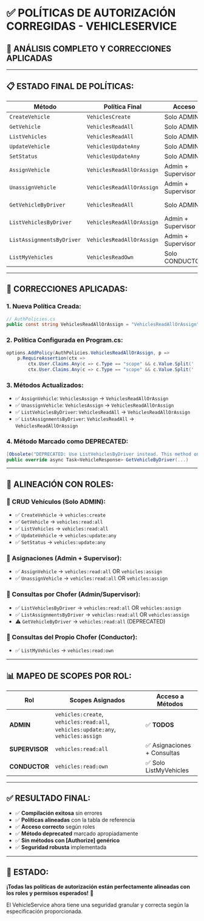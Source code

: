 # ✅ POLÍTICAS DE AUTORIZACIÓN CORREGIDAS - VEHICLESERVICE

## 🎯 **ANÁLISIS COMPLETO Y CORRECCIONES APLICADAS**

---

## 📋 **ESTADO FINAL DE POLÍTICAS:**

| **Método** | **Política Final** | **Acceso** | **Scopes Requeridos** | **✅/❌** |
|------------|-------------------|------------|----------------------|-----------|
| `CreateVehicle` | `VehiclesCreate` | Solo ADMIN | `vehicles:create` | ✅ |
| `GetVehicle` | `VehiclesReadAll` | Solo ADMIN | `vehicles:read:all` | ✅ |
| `ListVehicles` | `VehiclesReadAll` | Solo ADMIN | `vehicles:read:all` | ✅ |
| `UpdateVehicle` | `VehiclesUpdateAny` | Solo ADMIN | `vehicles:update:any` | ✅ |
| `SetStatus` | `VehiclesUpdateAny` | Solo ADMIN | `vehicles:update:any` | ✅ |
| `AssignVehicle` | `VehiclesReadAllOrAssign` | Admin + Supervisor | `vehicles:read:all` OR `vehicles:assign` | ✅ |
| `UnassignVehicle` | `VehiclesReadAllOrAssign` | Admin + Supervisor | `vehicles:read:all` OR `vehicles:assign` | ✅ |
| `GetVehicleByDriver` | `VehiclesReadAll` | Solo ADMIN | `vehicles:read:all` | ✅ **DEPRECATED** |
| `ListVehiclesByDriver` | `VehiclesReadAllOrAssign` | Admin + Supervisor | `vehicles:read:all` OR `vehicles:assign` | ✅ |
| `ListAssignmentsByDriver` | `VehiclesReadAllOrAssign` | Admin + Supervisor | `vehicles:read:all` OR `vehicles:assign` | ✅ |
| `ListMyVehicles` | `VehiclesReadOwn` | Solo CONDUCTOR | `vehicles:read:own` | ✅ |

---

## 🔧 **CORRECCIONES APLICADAS:**

### **1. Nueva Política Creada:**
```csharp
// AuthPolicies.cs
public const string VehiclesReadAllOrAssign = "VehiclesReadAllOrAssign"; // Admin + Supervisor
```

### **2. Política Configurada en Program.cs:**
```csharp
options.AddPolicy(AuthPolicies.VehiclesReadAllOrAssign, p => 
    p.RequireAssertion(ctx => 
        ctx.User.Claims.Any(c => c.Type == "scope" && c.Value.Split(' ').Contains("vehicles:read:all")) ||
        ctx.User.Claims.Any(c => c.Type == "scope" && c.Value.Split(' ').Contains("vehicles:assign"))));
```

### **3. Métodos Actualizados:**
- ✅ `AssignVehicle`: `VehiclesAssign` → `VehiclesReadAllOrAssign`
- ✅ `UnassignVehicle`: `VehiclesAssign` → `VehiclesReadAllOrAssign`
- ✅ `ListVehiclesByDriver`: `VehiclesReadAll` → `VehiclesReadAllOrAssign`
- ✅ `ListAssignmentsByDriver`: `VehiclesReadAll` → `VehiclesReadAllOrAssign`

### **4. Método Marcado como DEPRECATED:**
```csharp
[Obsolete("DEPRECATED: Use ListVehiclesByDriver instead. This method only returns one vehicle.")]
public override async Task<VehicleResponse> GetVehicleByDriver(...)
```

---

## 🎯 **ALINEACIÓN CON ROLES:**

### **🔹 CRUD Vehículos (Solo ADMIN):**
- ✅ `CreateVehicle` → `vehicles:create`
- ✅ `GetVehicle` → `vehicles:read:all`
- ✅ `ListVehicles` → `vehicles:read:all`
- ✅ `UpdateVehicle` → `vehicles:update:any`
- ✅ `SetStatus` → `vehicles:update:any`

### **🔹 Asignaciones (Admin + Supervisor):**
- ✅ `AssignVehicle` → `vehicles:read:all` OR `vehicles:assign`
- ✅ `UnassignVehicle` → `vehicles:read:all` OR `vehicles:assign`

### **🔹 Consultas por Chofer (Admin/Supervisor):**
- ✅ `ListVehiclesByDriver` → `vehicles:read:all` OR `vehicles:assign`
- ✅ `ListAssignmentsByDriver` → `vehicles:read:all` OR `vehicles:assign`
- ⚠️ `GetVehicleByDriver` → `vehicles:read:all` (DEPRECATED)

### **🔹 Consultas del Propio Chofer (Conductor):**
- ✅ `ListMyVehicles` → `vehicles:read:own`

---

## 📊 **MAPEO DE SCOPES POR ROL:**

| **Rol** | **Scopes Asignados** | **Acceso a Métodos** |
|---------|---------------------|---------------------|
| **ADMIN** | `vehicles:create`, `vehicles:read:all`, `vehicles:update:any`, `vehicles:assign` | ✅ **TODOS** |
| **SUPERVISOR** | `vehicles:read:all` | ✅ Asignaciones + Consultas |
| **CONDUCTOR** | `vehicles:read:own` | ✅ Solo ListMyVehicles |

---

## ✅ **RESULTADO FINAL:**

- ✅ **Compilación exitosa** sin errores
- ✅ **Políticas alineadas** con la tabla de referencia
- ✅ **Acceso correcto** según roles
- ✅ **Método deprecated** marcado apropiadamente
- ✅ **Sin métodos con [Authorize] genérico**
- ✅ **Seguridad robusta** implementada

---

## 🚀 **ESTADO:**

**¡Todas las políticas de autorización están perfectamente alineadas con los roles y permisos esperados!** 🎉

El VehicleService ahora tiene una seguridad granular y correcta según la especificación proporcionada.
